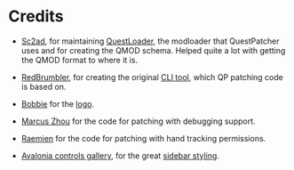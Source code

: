 # Credits
- [Sc2ad](https://github.com/Sc2ad), for maintaining [QuestLoader](https://github.com/sc2ad/QuestLoader/), the modloader that QuestPatcher uses and for creating the QMOD schema. Helped quite a lot with getting the QMOD format to where it is.
- [RedBrumbler](https://github.com/RedBrumbler), for creating the original [CLI tool](https://github.com/RedBrumbler/QuestAppPatcher), which QP patching code is based on.
- [Bobbie](https://github.com/legoandmars) for the [logo](https://raw.githubusercontent.com/Lauriethefish/QuestPatcher/rewrite/QuestPatcher/Assets/questpatcher-logo.ico).
- [Marcus Zhou](https://github.com/SuperMarcus) for the code for patching with debugging support.
- [Raemien](https://github.com/Raemien) for the code for patching with hand tracking permissions.

- [Avalonia controls gallery](https://github.com/AvaloniaUI/XamlControlsGallery), for the great [sidebar styling](https://github.com/AvaloniaUI/XamlControlsGallery/blob/master/XamlControlsGallery/Styles/SideBar.xaml).
